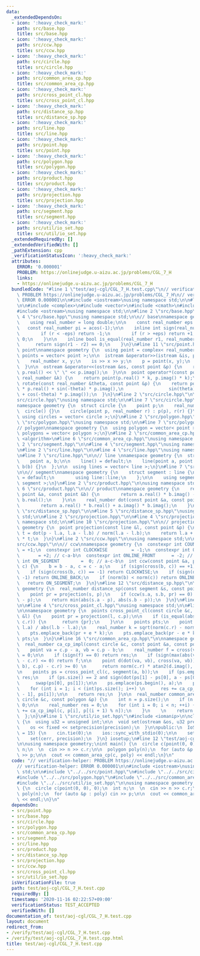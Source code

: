 ```yaml
---
data:
  _extendedDependsOn:
  - icon: ':heavy_check_mark:'
    path: src/base.hpp
    title: src/base.hpp
  - icon: ':heavy_check_mark:'
    path: src/ccw.hpp
    title: src/ccw.hpp
  - icon: ':heavy_check_mark:'
    path: src/circle.hpp
    title: src/circle.hpp
  - icon: ':heavy_check_mark:'
    path: src/common_area_cp.hpp
    title: src/common_area_cp.hpp
  - icon: ':heavy_check_mark:'
    path: src/cross_point_cl.hpp
    title: src/cross_point_cl.hpp
  - icon: ':heavy_check_mark:'
    path: src/distance_sp.hpp
    title: src/distance_sp.hpp
  - icon: ':heavy_check_mark:'
    path: src/line.hpp
    title: src/line.hpp
  - icon: ':heavy_check_mark:'
    path: src/point.hpp
    title: src/point.hpp
  - icon: ':heavy_check_mark:'
    path: src/polygon.hpp
    title: src/polygon.hpp
  - icon: ':heavy_check_mark:'
    path: src/product.hpp
    title: src/product.hpp
  - icon: ':heavy_check_mark:'
    path: src/projection.hpp
    title: src/projection.hpp
  - icon: ':heavy_check_mark:'
    path: src/segment.hpp
    title: src/segment.hpp
  - icon: ':heavy_check_mark:'
    path: src/util/io_set.hpp
    title: src/util/io_set.hpp
  _extendedRequiredBy: []
  _extendedVerifiedWith: []
  _pathExtension: cpp
  _verificationStatusIcon: ':heavy_check_mark:'
  attributes:
    ERROR: '0.000001'
    PROBLEM: https://onlinejudge.u-aizu.ac.jp/problems/CGL_7_H
    links:
    - https://onlinejudge.u-aizu.ac.jp/problems/CGL_7_H
  bundledCode: "#line 1 \"test/aoj-cgl/CGL_7_H.test.cpp\"\n// verification-helper:\
    \ PROBLEM https://onlinejudge.u-aizu.ac.jp/problems/CGL_7_H\n// verification-helper:\
    \ ERROR 0.000001\n\n#include <iostream>\nusing namespace std;\n\n#line 2 \"src/point.hpp\"\
    \n\n#include <complex>\n#include <vector>\n#include <cmath>\n#include <istream>\n\
    #include <ostream>\nusing namespace std;\n\n#line 2 \"src/base.hpp\"\n\n#line\
    \ 4 \"src/base.hpp\"\nusing namespace std;\n\n// base\nnamespace geometry {\n\
    \    using real_number = long double;\n\n    const real_number eps = 1e-9;\n \
    \   const real_number pi = acos(-1);\n\n    inline int sign(real_number r) {\n\
    \        if (r < -eps) return -1;\n        if (r > +eps) return +1;\n        return\
    \ 0;\n    }\n\n    inline bool is_equal(real_number r1, real_number r2) {\n  \
    \      return sign(r1 - r2) == 0;\n    }\n}\n#line 11 \"src/point.hpp\"\n\n//\
    \ point\nnamespace geometry {\n  using point = complex< real_number >;\n  using\
    \ points = vector< point >;\n\n  istream &operator>>(istream &is, point &p) {\n\
    \    real_number x, y;\n    is >> x >> y;\n    p = point(x, y);\n    return is;\n\
    \  }\n\n  ostream &operator<<(ostream &os, const point &p) {\n    return os <<\
    \ p.real() << \" \" << p.imag();\n  }\n\n  point operator*(const point &p, const\
    \ real_number &k) {\n    return point(p.real() * k, p.imag() * k);\n  }\n\n  point\
    \ rotate(const real_number &theta, const point &p) {\n    return point(cos(theta)\
    \ * p.real() + sin(-theta) * p.imag(),\n                 sin(theta) * p.real()\
    \ + cos(-theta) * p.imag());\n  }\n}\n#line 2 \"src/circle.hpp\"\n\n#line 4 \"\
    src/circle.hpp\"\nusing namespace std;\n\n#line 7 \"src/circle.hpp\"\n\n// circle\n\
    namespace geometry {\n  struct circle {\n    point p;\n    real_number r;\n  \
    \  circle() {}\n    circle(point p, real_number r) : p(p), r(r) {}\n  };\n\n \
    \ using circles = vector< circle >;\n}\n#line 2 \"src/polygon.hpp\"\n\n#line 4\
    \ \"src/polygon.hpp\"\nusing namespace std;\n\n#line 7 \"src/polygon.hpp\"\n\n\
    // polygon\nnamespace geometry {\n  using polygon = vector< point >;\n  using\
    \ polygons = vector< polygon >;\n}\n#line 2 \"src/common_area_cp.hpp\"\n\n#include\
    \ <algorithm>\n#line 6 \"src/common_area_cp.hpp\"\nusing namespace std;\n\n#line\
    \ 2 \"src/segment.hpp\"\n\n#line 4 \"src/segment.hpp\"\nusing namespace std;\n\
    \n#line 2 \"src/line.hpp\"\n\n#line 4 \"src/line.hpp\"\nusing namespace std;\n\
    \n#line 7 \"src/line.hpp\"\n\n// line \nnamespace geometry {\n  struct line {\n\
    \    point a, b;\n\n    line() = default;\n    line(point a, point b) : a(a),\
    \ b(b) {}\n  };\n\n  using lines = vector< line >;\n}\n#line 7 \"src/segment.hpp\"\
    \n\n// segment\nnamespace geometry {\n    struct segment : line {\n        segment()\
    \ = default;\n        using line::line;\n    };\n\n    using segments = vector<\
    \ segment >;\n}\n#line 2 \"src/product.hpp\"\n\nusing namespace std;\n\n#line\
    \ 6 \"src/product.hpp\"\n\n// product\nnamespace geometry {\n    real_number cross(const\
    \ point &a, const point &b) {\n        return a.real() * b.imag() - a.imag() *\
    \ b.real();\n    }\n\n    real_number dot(const point &a, const point &b) {\n\
    \        return a.real() * b.real() + a.imag() * b.imag();\n    }\n}\n#line 2\
    \ \"src/distance_sp.hpp\"\n\n#line 5 \"src/distance_sp.hpp\"\nusing namespace\
    \ std;\n\n#line 2 \"src/projection.hpp\"\n\n#line 4 \"src/projection.hpp\"\nusing\
    \ namespace std;\n\n#line 10 \"src/projection.hpp\"\n\n// projection\nnamespace\
    \ geometry {\n  point projection(const line &l, const point &p) {\n    real_number\
    \ t = dot(p - l.a, l.a - l.b) / norm(l.a - l.b);\n    return l.a + (l.a - l.b)\
    \ * t;\n  }\n}\n#line 2 \"src/ccw.hpp\"\n\nusing namespace std;\n\n#line 6 \"\
    src/ccw.hpp\"\n\n// ccw\nnamespace geometry {\n  constexpr int COUNTER_CLOCKWISE\
    \ = +1;\n  constexpr int CLOCKWISE         = -1;\n  constexpr int ONLINE_BACK\
    \       = +2; // c-a-b\n  constexpr int ONLINE_FRONT      = -2; // a-b-c\n  constexpr\
    \ int ON_SEGMENT        =  0; // a-c-b\n  int ccw(const point &a, point b, point\
    \ c) {\n    b = b - a, c = c - a;\n    if (sign(cross(b, c)) == +1) return COUNTER_CLOCKWISE;\n\
    \    if (sign(cross(b, c)) == -1) return CLOCKWISE;\n    if (sign(dot(b, c)) ==\
    \ -1) return ONLINE_BACK;\n    if (norm(b) < norm(c)) return ONLINE_FRONT;\n \
    \   return ON_SEGMENT;\n  }\n}\n#line 12 \"src/distance_sp.hpp\"\n\nnamespace\
    \ geometry {\n  real_number distance_sp(const segment &s, const point &p) {\n\
    \    point pr = projection(s, p);\n    if (ccw(s.a, s.b, pr) == 0) return abs(pr\
    \ - p);\n    return min(abs(s.a - p), abs(s.b - p));\n  }\n}\n#line 2 \"src/cross_point_cl.hpp\"\
    \n\n#line 4 \"src/cross_point_cl.hpp\"\nusing namespace std;\n\n#line 11 \"src/cross_point_cl.hpp\"\
    \n\nnamespace geometry {\n  points cross_point_cl(const circle &c, const line\
    \ &l) {\n    point pr = projection(l, c.p);\n\n    if (is_equal(abs(pr - c.p),\
    \ c.r)) {\n      return {pr};\n    }\n\n    points pts;\n    point e = (l.b -\
    \ l.a) / abs(l.b - l.a);\n    real_number k = sqrt(norm(c.r) - norm(pr - c.p));\n\
    \    pts.emplace_back(pr + e * k);\n    pts.emplace_back(pr - e * k);\n    return\
    \ pts;\n  }\n}\n#line 16 \"src/common_area_cp.hpp\"\n\nnamespace geometry {\n\
    \  real_number ca_cp_impl(const circle &c, const point &a, const point &b) {\n\
    \    point va = c.p - a, vb = c.p - b;\n    real_number f = cross(va, vb), res\
    \ = 0;\n\n    if (sign(f) == 0) return res;\n    if (sign(max(abs(va), abs(vb))\
    \ - c.r) <= 0) return f;\n\n    point d(dot(va, vb), cross(va, vb));\n    if (sign(distance_sp(segment(a,\
    \ b), c.p) - c.r) >= 0) \n      return norm(c.r) * atan2(d.imag(), d.real());\n\
    \n    points ps = cross_point_cl(c, segment(a, b));\n    if (ps.empty()) return\
    \ res;\n    if (ps.size() == 2 and sign(dot(ps[1] - ps[0], a - ps[0])) >= 0)\n\
    \      swap(ps[0], ps[1]);\n\n    ps.emplace(ps.begin(), a);\n    ps.emplace_back(b);\n\
    \    for (int i = 1; i < (int)ps.size(); i++) \n      res += ca_cp_impl(c, ps[i\
    \ - 1], ps[i]);\n\n    return res;\n  }\n\n  real_number common_area_cp(const\
    \ circle &c, const polygon &p) {\n    int n = p.size();\n    if (n < 3) return\
    \ 0;\n\n    real_number res = 0;\n    for (int i = 0; i < n; ++i) {\n      res\
    \ += ca_cp_impl(c, p[i], p[(i + 1) % n]);\n    }\n    \n    return res / 2;\n\
    \  };\n}\n#line 1 \"src/util/io_set.hpp\"\n#include <iomanip>\n\nclass IoSetup\
    \ {\n  using u32 = unsigned int;\n\n  void set(ostream &os, u32 precision) {\n\
    \    os << fixed << setprecision(precision);\n  }\n\npublic:\n  IoSetup(u32 precision\
    \ = 15) {\n    cin.tie(0);\n    ios::sync_with_stdio(0);\n\n    set(cout, precision);\n\
    \    set(cerr, precision);\n  }\n} iosetup;\n#line 12 \"test/aoj-cgl/CGL_7_H.test.cpp\"\
    \n\nusing namespace geometry;\nint main() {\n  circle c(point(0, 0), 0);\n  int\
    \ n;\n  \n  cin >> n >> c.r;\n\n  polygon poly(n);\n  for (auto &p : poly) cin\
    \ >> p;\n\n  cout << common_area_cp(c, poly) << endl;\n}\n"
  code: "// verification-helper: PROBLEM https://onlinejudge.u-aizu.ac.jp/problems/CGL_7_H\n\
    // verification-helper: ERROR 0.000001\n\n#include <iostream>\nusing namespace\
    \ std;\n\n#include \"../../src/point.hpp\"\n#include \"../../src/circle.hpp\"\n\
    #include \"../../src/polygon.hpp\"\n#include \"../../src/common_area_cp.hpp\"\n\
    #include \"../../src/util/io_set.hpp\"\n\nusing namespace geometry;\nint main()\
    \ {\n  circle c(point(0, 0), 0);\n  int n;\n  \n  cin >> n >> c.r;\n\n  polygon\
    \ poly(n);\n  for (auto &p : poly) cin >> p;\n\n  cout << common_area_cp(c, poly)\
    \ << endl;\n}\n"
  dependsOn:
  - src/point.hpp
  - src/base.hpp
  - src/circle.hpp
  - src/polygon.hpp
  - src/common_area_cp.hpp
  - src/segment.hpp
  - src/line.hpp
  - src/product.hpp
  - src/distance_sp.hpp
  - src/projection.hpp
  - src/ccw.hpp
  - src/cross_point_cl.hpp
  - src/util/io_set.hpp
  isVerificationFile: true
  path: test/aoj-cgl/CGL_7_H.test.cpp
  requiredBy: []
  timestamp: '2020-11-16 02:22:57+09:00'
  verificationStatus: TEST_ACCEPTED
  verifiedWith: []
documentation_of: test/aoj-cgl/CGL_7_H.test.cpp
layout: document
redirect_from:
- /verify/test/aoj-cgl/CGL_7_H.test.cpp
- /verify/test/aoj-cgl/CGL_7_H.test.cpp.html
title: test/aoj-cgl/CGL_7_H.test.cpp
---
```

